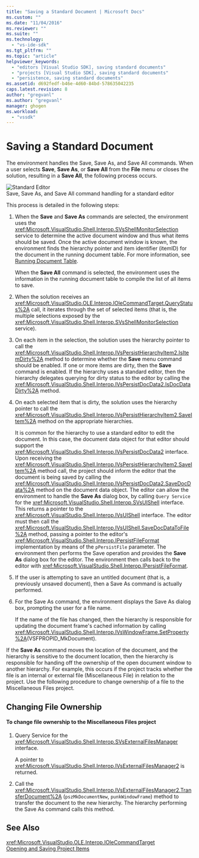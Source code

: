 ```yaml
---
title: "Saving a Standard Document | Microsoft Docs"
ms.custom: ""
ms.date: "11/04/2016"
ms.reviewer: ""
ms.suite: ""
ms.technology: 
  - "vs-ide-sdk"
ms.tgt_pltfrm: ""
ms.topic: "article"
helpviewer_keywords: 
  - "editors [Visual Studio SDK], saving standard documents"
  - "projects [Visual Studio SDK], saving standard documents"
  - "persistence, saving standard documents"
ms.assetid: d692fedf-b46e-4d60-84bd-578635042235
caps.latest.revision: 8
author: "gregvanl"
ms.author: "gregvanl"
manager: ghogen
ms.workload: 
  - "vssdk"
---
```

# Saving a Standard Document
The environment handles the Save, Save As, and Save All commands. When a user selects **Save**, **Save As**, or **Save All** from the **File** menu or closes the solution, resulting in a **Save All**, the following process occurs.  
  
 ![Standard Editor](../../extensibility/internals/media/public.gif "Public")  
Save, Save As, and Save All command handling for a standard editor  
  
 This process is detailed in the following steps:  
  
1.  When the **Save** and **Save As** commands are selected, the environment uses the <xref:Microsoft.VisualStudio.Shell.Interop.SVsShellMonitorSelection> service to determine the active document window and thus what items should be saved. Once the active document window is known, the environment finds the hierarchy pointer and item identifier (itemID) for the document in the running document table. For more information, see [Running Document Table](../../extensibility/internals/running-document-table.md).  
  
     When the **Save All** command is selected, the environment uses the information in the running document table to compile the list of all items to save.  
  
2.  When the solution receives an <xref:Microsoft.VisualStudio.OLE.Interop.IOleCommandTarget.QueryStatus%2A> call, it iterates through the set of selected items (that is, the multiple selections exposed by the <xref:Microsoft.VisualStudio.Shell.Interop.SVsShellMonitorSelection> service).  
  
3.  On each item in the selection, the solution uses the hierarchy pointer to call the <xref:Microsoft.VisualStudio.Shell.Interop.IVsPersistHierarchyItem2.IsItemDirty%2A> method to determine whether the **Save** menu command should be enabled. If one or more items are dirty, then the **Save** command is enabled. If the hierarchy uses a standard editor, then the hierarchy delegates querying for dirty status to the editor by calling the <xref:Microsoft.VisualStudio.Shell.Interop.IVsPersistDocData2.IsDocDataDirty%2A> method.  
  
4.  On each selected item that is dirty, the solution uses the hierarchy pointer to call the <xref:Microsoft.VisualStudio.Shell.Interop.IVsPersistHierarchyItem2.SaveItem%2A> method on the appropriate hierarchies.  
  
     It is common for the hierarchy to use a standard editor to edit the document. In this case, the document data object for that editor should support the <xref:Microsoft.VisualStudio.Shell.Interop.IVsPersistDocData2> interface. Upon receiving the <xref:Microsoft.VisualStudio.Shell.Interop.IVsPersistHierarchyItem2.SaveItem%2A> method call, the project should inform the editor that the document is being saved by calling the <xref:Microsoft.VisualStudio.Shell.Interop.IVsPersistDocData2.SaveDocData%2A> method on the document data object. The editor can allow the environment to handle the **Save As** dialog box, by calling `Query Service` for the <xref:Microsoft.VisualStudio.Shell.Interop.SVsUIShell> interface. This returns a pointer to the <xref:Microsoft.VisualStudio.Shell.Interop.IVsUIShell> interface. The editor must then call the <xref:Microsoft.VisualStudio.Shell.Interop.IVsUIShell.SaveDocDataToFile%2A> method, passing a pointer to the editor's <xref:Microsoft.VisualStudio.Shell.Interop.IPersistFileFormat> implementation by means of the `pPersistFile` parameter. The environment then performs the Save operation and provides the **Save As** dialog box for the editor. The environment then calls back to the editor with <xref:Microsoft.VisualStudio.Shell.Interop.IPersistFileFormat>.  
  
5.  If the user is attempting to save an untitled document (that is, a previously unsaved document), then a Save As command is actually performed.  
  
6.  For the Save As command, the environment displays the Save As dialog box, prompting the user for a file name.  
  
     If the name of the file has changed, then the hierarchy is responsible for updating the document frame's cached information by calling <xref:Microsoft.VisualStudio.Shell.Interop.IVsWindowFrame.SetProperty%2A>(VSFPROPID_MkDocument).  
  
 If the **Save As** command moves the location of the document, and the hierarchy is sensitive to the document location, then the hierarchy is responsible for handing off the ownership of the open document window to another hierarchy. For example, this occurs if the project tracks whether the file is an internal or external file (Miscellaneous File) in relation to the project. Use the following procedure to change ownership of a file to the Miscellaneous Files project.  
  
## Changing File Ownership  
  
#### To change file ownership to the Miscellaneous Files project  
  
1.  Query Service for the <xref:Microsoft.VisualStudio.Shell.Interop.SVsExternalFilesManager> interface.  
  
     A pointer to <xref:Microsoft.VisualStudio.Shell.Interop.IVsExternalFilesManager2> is returned.  
  
2.  Call the <xref:Microsoft.VisualStudio.Shell.Interop.IVsExternalFilesManager2.TransferDocument%2A> (`pszMkDocumentNew`, `punkWindowFrame`) method to transfer the document to the new hierarchy. The hierarchy performing the Save As command calls this method.  
  
## See Also  
 <xref:Microsoft.VisualStudio.OLE.Interop.IOleCommandTarget>   
 [Opening and Saving Project Items](../../extensibility/internals/opening-and-saving-project-items.md)